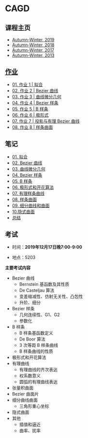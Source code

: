 # CAGD

## 课程主页

- [Autumn-Winter, 2019](http://staff.ustc.edu.cn/~renjiec/CAGD_2019S1/default.htm) 
- [Autumn-Winter, 2018](http://staff.ustc.edu.cn/~lgliu/Courses/CAGD_2018_autumn-winter/default.htm) 
- [Autumn-Winter, 2017](http://staff.ustc.edu.cn/~lgliu/Courses/CAGD_2017_autumn-winter/default.htm) 
- [Autumn-Winter, 2013](http://staff.ustc.edu.cn/~lgliu/Courses/CAGD_2013_autumn-winter/default.htm) 

## [作业](homeworks/) 

- [01. 作业 1 | 拟合](homeworks/01/) 
- [02. 作业 2 | Bezier 曲线](homeworks/02/) 
- [03. 作业 3 | 曲线微分几何](homeworks/03/) 
- [04. 作业 4 | Bezier 样条](homeworks/04/) 
- [05. 作业 5 | B 样条](homeworks/05/) 
- [06. 作业 6 | 极形式](homeworks/06/) 
- [07. 作业 7 | 投影与有理 Bezier 曲线](homeworks/07/) 
- [08. 作业 8 | 样条曲面](homeworks/08/) 

## 笔记

- [01. 拟合](notes/01_Fit.md) 
- [02. Bezier 曲线](notes/02_BezierCurve.md) 
- [03. 曲线微分几何](notes/03_DifferentialGeometryCurve.md) 
- [04. Bezier 样条](notes/04_BezierSpline.md) 
- [05. B 样条](notes/05_BSpline.md) 
- [06. 极形式和开花算法](notes/06_PolarForm.md) 
- [07. 有理样条曲线](notes/07_Rational.md) 
- [08. 样条曲面](notes/08_SplineSurface.md) 
- [09. 细分曲线和曲面](notes/09_Subdivision.md) 
- [10.隐式曲面](notes/10_ImplicitSurface.md) 
- [总结](notes/Summary.md) 

## 考试

- 时间：**2019年12月17日晚7:00-9:00** 

- 地点：5203

**主要考试内容** 

- Bezier 曲线
  - Bernstein 基函数及其性质
  - De Casteljau 算法
  - 变差缩减性、仿射无关性、凸包性
  - 升阶、细分
- Bezier 样条
  - 几何连续性、G1、G2
  - 参数化
- B 样条
  - B 样条基函数定义
  - De Boor 算法
  - 3 次等距 B 样条曲线
  - B 样条曲线的性质
- 极形式和开花算法
- 有理曲线
  - 有理曲线的齐次表达
  - 权系数意义
  - 圆弧的有理曲线表达
- 张量积曲面
- Bezier 曲面片
- 细分曲线曲面
  - 三角形重心坐标
- 隐式曲面
- 其他
  - 插值和逼近
  - 曲率、扰率

